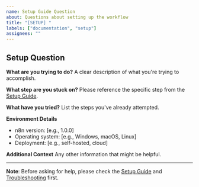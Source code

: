 ```yaml
---
name: Setup Guide Question
about: Questions about setting up the workflow
title: "[SETUP] "
labels: ["documentation", "setup"]
assignees: ""
---
```


## Setup Question

**What are you trying to do?**
A clear description of what you're trying to accomplish.

**What step are you stuck on?**
Please reference the specific step from the [Setup Guide](docs/setup.md).

**What have you tried?**
List the steps you've already attempted.

**Environment Details**
- n8n version: [e.g., 1.0.0]
- Operating system: [e.g., Windows, macOS, Linux]
- Deployment: [e.g., self-hosted, cloud]

**Additional Context**
Any other information that might be helpful.

---

**Note**: Before asking for help, please check the [Setup Guide](docs/setup.md) and [Troubleshooting](docs/troubleshooting.md) first.
